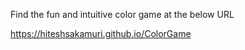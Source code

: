 Find the fun and intuitive color game at the below URL 

https://hiteshsakamuri.github.io/ColorGame
  
